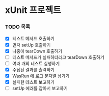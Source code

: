 # xUnit 프로젝트

### TODO 목록

- [x] 테스트 메서드 호출하기
- [x] 먼저 setUp 호출하기
- [x] 나중에 tearDown 호출하기
- [ ] 테스트 메서드가 실패하더라고 tearDown 호출하기
- [ ] 여러 개의 테스트 실행하기
- [X] 수집된 결과를 출력하기
- [x] WasRun 에 로그 문자열 남기기
- [x] 실패한 테스트 보고하기
- [ ] setUp 에러를 잡아서 보고하기